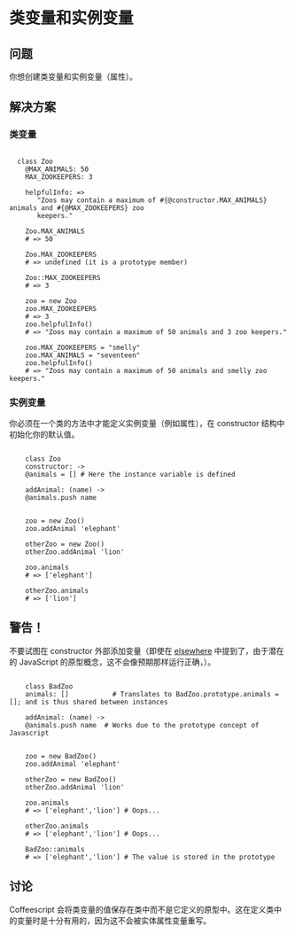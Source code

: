 # 类变量和实例变量

## 问题

你想创建类变量和实例变量（属性）。


## 解决方案

### 类变量

```

  class Zoo
  	@MAX_ANIMALS: 50
  	MAX_ZOOKEEPERS: 3
  
  	helpfulInfo: =>
       "Zoos may contain a maximum of #{@constructor.MAX_ANIMALS} animals and #{@MAX_ZOOKEEPERS} zoo
       keepers."

	Zoo.MAX_ANIMALS
	# => 50

	Zoo.MAX_ZOOKEEPERS
	# => undefined (it is a prototype member)

	Zoo::MAX_ZOOKEEPERS
	# => 3

	zoo = new Zoo
	zoo.MAX_ZOOKEEPERS
	# => 3
	zoo.helpfulInfo()
	# => "Zoos may contain a maximum of 50 animals and 3 zoo keepers."

	zoo.MAX_ZOOKEEPERS = "smelly"
	zoo.MAX_ANIMALS = "seventeen"
	zoo.helpfulInfo()
	# => "Zoos may contain a maximum of 50 animals and smelly zoo keepers."

```

### 实例变量

你必须在一个类的方法中才能定义实例变量（例如属性），在 constructor 结构中初始化你的默认值。

```

	class Zoo
  	constructor: ->
    @animals = [] # Here the instance variable is defined
    
  	addAnimal: (name) ->
    @animals.push name


	zoo = new Zoo()
	zoo.addAnimal 'elephant'

	otherZoo = new Zoo()
	otherZoo.addAnimal 'lion'

	zoo.animals
	# => ['elephant']

	otherZoo.animals
	# => ['lion']

```

## 警告！

不要试图在 constructor 外部添加变量（即使在 [elsewhere](http://arcturo.github.io/library/coffeescript/03_classes.html#content) 中提到了，由于潜在的 JavaScript 的原型概念，这不会像预期那样运行正确，）。

```

	class BadZoo
  	animals: []           # Translates to BadZoo.prototype.animals = []; and is thus shared between instances
    
  	addAnimal: (name) ->
    @animals.push name  # Works due to the prototype concept of Javascript


	zoo = new BadZoo()
	zoo.addAnimal 'elephant'

	otherZoo = new BadZoo()
	otherZoo.addAnimal 'lion'

	zoo.animals
	# => ['elephant','lion'] # Oops...

	otherZoo.animals
	# => ['elephant','lion'] # Oops...

	BadZoo::animals
	# => ['elephant','lion'] # The value is stored in the prototype

```

## 讨论

Coffeescript 会将类变量的值保存在类中而不是它定义的原型中。这在定义类中的变量时是十分有用的，因为这不会被实体属性变量重写。
